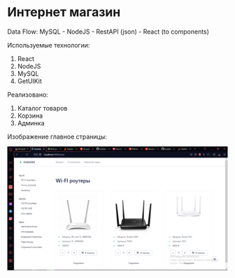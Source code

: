 # Интернет магазин

Data Flow: MySQL - NodeJS - RestAPI (json) - React (to components) 

Используемые технологии:
1. React
2. NodeJS
3. MySQL 
4. GetUIKit


Реализовано:
1. Каталог товаров
2. Корзина
3. Админка

Изображение главное страницы:

![alt text](https://github.com/kvadderr/Store/blob/main/demo.png)

